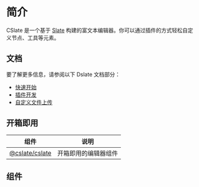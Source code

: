 # 简介

CSlate 是一个基于 [Slate](https://github.com/ianstormtaylor/slate) 构建的富文本编辑器。你可以通过插件的方式轻松自定义节点、工具等元素。

## 文档

要了解更多信息，请参阅以下 Dslate 文档部分：

- [快速开始](https://rojer95.github.io/dslate/#/docs/getting-started)
- [插件开发](https://rojer95.github.io/dslate/#/docs/plugin)
- [自定义文件上传](https://rojer95.github.io/dslate/#/docs/upload)

## 开箱即用

| 组件                                                           | 说明                 |
| -------------------------------------------------------------- | -------------------- |
| [@cslate/cslate](https://www.npmjs.com/package/@cslate/cslate) | 开箱即用的编辑器组件 |

## 组件

